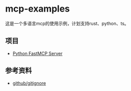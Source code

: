 # mcp-examples

这是一个多语言mcp的使用示例，计划支持rust、python、ts。

## 项目

- [Python FastMCP Server](./py-fastmcp-server/README.md)

## 参考资料

- [github/gitignore](https://github.com/github/gitignore)
